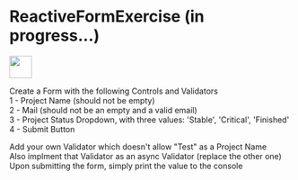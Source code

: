 # ReactiveFormExercise (in progress...)

<img src="https://cdn.jsdelivr.net/gh/devicons/devicon/icons/angularjs/angularjs-plain.svg" width="40" height="40" />

Create a Form with the following Controls and Validators <br>
1 - Project Name (should not be empty) <br>
2 - Mail (should not be an empty and a valid email) <br>
3 - Project Status Dropdown, with three values: 'Stable', 'Critical', 'Finished' <br>
4 - Submit Button <br>

Add your own Validator which doesn't allow "Test" as a Project Name <br>
Also implment that Validator as an async Validator (replace the other one) <br>
Upon submitting the form, simply print the value to the console
